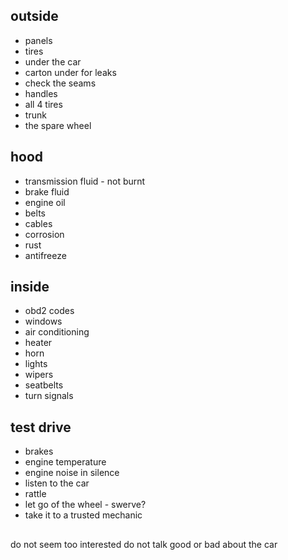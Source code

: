 

## outside 
- panels
- tires 
- under the car 
- carton under for leaks 
- check the seams 
- handles 
- all 4 tires 
- trunk 
- the spare wheel 

## hood 
- transmission fluid - not burnt 
- brake fluid 
- engine oil
- belts 
- cables 
- corrosion 
- rust 
- antifreeze 


## inside 
- obd2 codes 
- windows
- air conditioning
- heater
- horn
- lights
- wipers
- seatbelts
- turn signals


## test drive 
- brakes 
- engine temperature 
- engine noise in silence 
- listen to the car 
- rattle 
- let go of the wheel -  swerve?
- take it to a trusted mechanic 

## 
do not seem too interested 
do not talk good or bad about the car 
